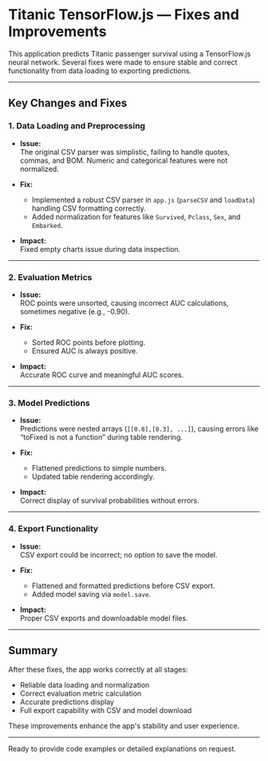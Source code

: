 # Titanic TensorFlow.js — Fixes and Improvements

This application predicts Titanic passenger survival using a TensorFlow.js neural network. Several fixes were made to ensure stable and correct functionality from data loading to exporting predictions.

---

## Key Changes and Fixes

### 1. Data Loading and Preprocessing

- **Issue:**  
  The original CSV parser was simplistic, failing to handle quotes, commas, and BOM. Numeric and categorical features were not normalized.

- **Fix:**  
  - Implemented a robust CSV parser in `app.js` (`parseCSV` and `loadData`) handling CSV formatting correctly.  
  - Added normalization for features like `Survived`, `Pclass`, `Sex`, and `Embarked`.

- **Impact:**  
  Fixed empty charts issue during data inspection.

---

### 2. Evaluation Metrics

- **Issue:**  
  ROC points were unsorted, causing incorrect AUC calculations, sometimes negative (e.g., -0.90).

- **Fix:**  
  - Sorted ROC points before plotting.  
  - Ensured AUC is always positive.

- **Impact:**  
  Accurate ROC curve and meaningful AUC scores.

---

### 3. Model Predictions

- **Issue:**  
  Predictions were nested arrays (`[[0.8],[0.3], ...]`), causing errors like “toFixed is not a function” during table rendering.

- **Fix:**  
  - Flattened predictions to simple numbers.  
  - Updated table rendering accordingly.

- **Impact:**  
  Correct display of survival probabilities without errors.

---

### 4. Export Functionality

- **Issue:**  
  CSV export could be incorrect; no option to save the model.

- **Fix:**  
  - Flattened and formatted predictions before CSV export.  
  - Added model saving via `model.save`.

- **Impact:**  
  Proper CSV exports and downloadable model files.

---

## Summary

After these fixes, the app works correctly at all stages:

- Reliable data loading and normalization  
- Correct evaluation metric calculation  
- Accurate predictions display  
- Full export capability with CSV and model download

These improvements enhance the app's stability and user experience.

---

Ready to provide code examples or detailed explanations on request.
